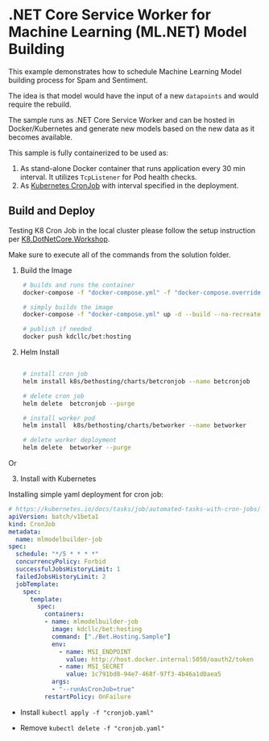 ﻿# .NET Core Service Worker for Machine Learning (ML.NET) Model Building

This example demonstrates how to schedule Machine Learning Model building process for Spam and Sentiment.

The idea is that model would have the input of a new `datapoints` and would require the rebuild.

The sample runs as .NET Core Service Worker and can be hosted in Docker/Kubernetes and generate new models based on the new data as it becomes
available.

This sample is fully containerized to be used as:

1. As stand-alone Docker container that runs application every 30 min interval. It utilizes `TcpListener` for Pod health checks.
2. As [Kubernetes CronJob](https://kubernetes.io/docs/concepts/workloads/controllers/cron-jobs/) with interval specified in the deployment.

## Build and Deploy

Testing K8 Cron Job in the local cluster please follow the setup instruction per [K8.DotNetCore.Workshop](https://github.com/kdcllc/K8.DotNetCore.Workshop).

Make sure to execute all of the commands from the solution folder.

1. Build the Image

```bash
    # builds and runs the container
    docker-compose -f "docker-compose.yml" -f "docker-compose.override.yml" up -d bet.hosting

    # simply builds the image
    docker-compose -f "docker-compose.yml" up -d --build --no-recreate bet.hosting

    # publish if needed
    docker push kdcllc/bet:hosting
```

2. Helm Install

```bash

    # install cron job
    helm install k8s/bethosting/charts/betcronjob --name betcronjob

    # delete cron job
    helm delete  betcronjob --purge

    # install worker pod
    helm install  k8s/bethosting/charts/betworker --name betworker

    # delete worker deployment
    helm delete  betworker --purge
```

Or

3. Install with Kubernetes

Installing simple yaml deployment for cron job:

```yaml
# https://kubernetes.io/docs/tasks/job/automated-tasks-with-cron-jobs/
apiVersion: batch/v1beta1
kind: CronJob
metadata:
  name: mlmodelbuilder-job
spec:
  schedule: "*/5 * * * *"
  concurrencyPolicy: Forbid
  successfulJobsHistoryLimit: 1
  failedJobsHistoryLimit: 2
  jobTemplate:
    spec:
      template:
        spec:
          containers:
          - name: mlmodelbuilder-job
            image: kdcllc/bet:hosting
            command: ["./Bet.Hosting.Sample"]
            env:
              - name: MSI_ENDPOINT
                value: http://host.docker.internal:5050/oauth2/token
              - name: MSI_SECRET
                value: 1c791bd8-94e7-468f-97f3-4b46a1d0aea5
            args:
            - "--runAsCronJob=true"
          restartPolicy: OnFailure
```

- Install `kubectl apply -f "cronjob.yaml"`

- Remove `kubectl delete -f "cronjob.yaml"`
